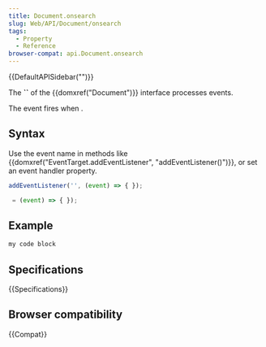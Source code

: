 ```yaml
---
title: Document.onsearch
slug: Web/API/Document/onsearch
tags:
  - Property
  - Reference
browser-compat: api.Document.onsearch
---
```

{{DefaultAPISidebar("")}}

The **``** of the {{domxref("Document")}} interface processes  events.

The  event fires when .

## Syntax

Use the event name in methods like {{domxref("EventTarget.addEventListener", "addEventListener()")}}, or set an event handler property.

```js
addEventListener('', (event) => { });

 = (event) => { });
```

## Example

```js
my code block
```

## Specifications

{{Specifications}}

## Browser compatibility

{{Compat}}

